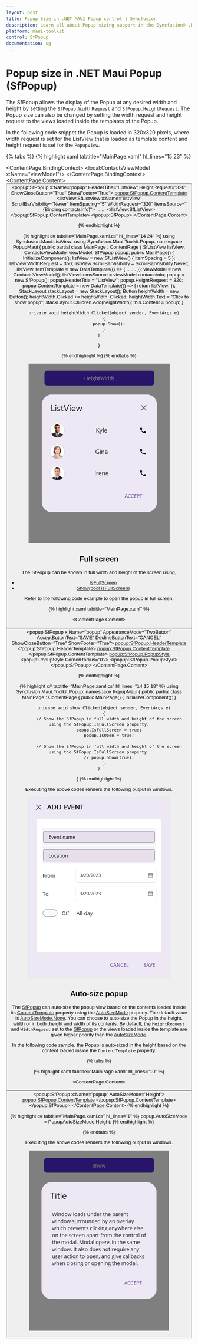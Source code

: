 ```yaml
---
layout: post
title: Popup Size in .NET MAUI Popup control | Syncfusion
description: Learn all about Popup sizing support in the Syncfusion® .NET MAUI Popup (SfPopup) control, including customization and more..
platform: maui-toolkit
control: SfPopup
documentation: ug
---
```


# Popup size in .NET Maui Popup (SfPopup)

The SfPopup allows the display of the Popup at any desired width and height by setting the `SfPopup.WidthRequest` and `SfPopup.HeightRequest`. The Popup size can also be changed by setting the width request and height request to the views loaded inside the templates of the Popup.

In the following code snippet the Popup is loaded in 320x320 pixels, where width request is set for the ListView that is loaded as template content and height request is set for the `PopupView`.

{% tabs %}
{% highlight xaml tabtitle="MainPage.xaml" hl_lines="15 23" %}
<?xml version="1.0" encoding="utf-8" ?>
<ContentPage xmlns="http://schemas.microsoft.com/dotnet/2021/maui"
             xmlns:x="http://schemas.microsoft.com/winfx/2009/xaml"
             x:Class="PopupMaui.HeightWidthPage"
             xmlns:local="clr-namespace:PopupMaui"
             xmlns:listView="clr-namespace:Syncfusion.Maui.ListView;assembly=Syncfusion.Maui.ListView"
             xmlns:popup="clr-namespace:Syncfusion.Maui.Toolkit.Popup;assembly=Syncfusion.Maui.Toolkit">
    <ContentPage.BindingContext>
        <local:ContactsViewModel x:Name="viewModel"/>
    </ContentPage.BindingContext>
    <ContentPage.Content>
        <StackLayout Padding="20">
            <Button x:Name="heightWidth" Text="HeightWidth" Clicked="heightWidth_Clicked" WidthRequest="300"/>
            <popup:SfPopup x:Name="popup" HeaderTitle="ListView"
             HeightRequest="320" 
             ShowCloseButton="True" 
             ShowFooter="True">
                <popup:SfPopup.ContentTemplate>
                    <DataTemplate>
                        <listView:SfListView  x:Name="listView"  
                        ScrollBarVisibility="Never" 
                        ItemSpacing="5"
                        WidthRequest="320" 
                        ItemsSource="{Binding contactsinfo}">
                          .......
                        </listView:SfListView>
                    </DataTemplate>
                </popup:SfPopup.ContentTemplate>
            </popup:SfPopup>
        </StackLayout>
    </ContentPage.Content>
</ContentPage>

{% endhighlight %}

{% highlight c# tabtitle="MainPage.xaml.cs" hl_lines="14 24" %}
using Syncfusion.Maui.ListView;
using Syncfusion.Maui.Toolkit.Popup;
namespace PopupMaui
{
    public partial class MainPage : ContentPage
    {
         SfListView listView;
        ContactsViewModel viewModel;
        SfPopup popup;
        public MainPage()
        {
            InitializeComponent();
            listView = new SfListView() { ItemSpacing = 5 };
            listView.WidthRequest = 350;
            listView.ScrollBarVisibility = ScrollBarVisibility.Never;
            listView.ItemTemplate = new DataTemplate(() =>
            {
                .......
            });
            viewModel = new ContactsViewModel();
            listView.ItemsSource = viewModel.contactsinfo;
            popup = new SfPopup();
            popup.HeaderTitle = "ListView";
            popup.HeightRequest = 320;
            popup.ContentTemplate = new DataTemplate(() =>
            {
                return listView;
            });
            StackLayout stackLayout = new StackLayout();
            Button heightWidth = new Button();
            heightWidth.Clicked += heightWidth_Clicked;
            heightWidth.Text = "Click to show popup";
            stackLayout.Children.Add(heightWidth);
            this.Content = popup;
        }

        private void heightWidth_Clicked(object sender, EventArgs e)
        {
            popup.Show();
        }
    }
}

{% endhighlight %}
{% endtabs %}

![.NET MAUI Popup with HeightRequest and WidthRequest](Images/popup-size//maui-popup-with-heightrequest-and-widthrequest.png)

## Full screen

The SfPopup can be shown in full width and height of the screen using,

  * [IsFullScreen](https://help.syncfusion.com/cr/maui-toolkit/Syncfusion.Maui.Toolkit.Popup.SfPopup.html#Syncfusion_Maui_Toolkit_Popup_SfPopup_IsFullScreen)
  * [Show(bool isFullScreen)](https://help.syncfusion.com/cr/maui-toolkit/Syncfusion.Maui.Toolkit.Popup.SfPopup.html#Syncfusion_Maui_Toolkit_Popup_SfPopup_Show_System_Boolean_)

Refer to the following code example to open the popup in full screen.

{% highlight xaml tabtitle="MainPage.xaml" %}
<?xml version="1.0" encoding="utf-8" ?>
<ContentPage xmlns="http://schemas.microsoft.com/dotnet/2021/maui"
             xmlns:x="http://schemas.microsoft.com/winfx/2009/xaml"
             x:Class="PopupMaui.FullScreenPage"
             xmlns:local="clr-namespace:PopupMaui"
             xmlns:inputLayout="clr-namespace:Syncfusion.Maui.Core;assembly=Syncfusion.Maui.Core"
             xmlns:popup="clr-namespace:Syncfusion.Maui.Toolkit.Popup;assembly=Syncfusion.Maui.Toolkit">
    <ContentPage.Content>
        <StackLayout Padding="20">
            <Button x:Name="show" Text="Show Popup" Clicked="show_Clicked"/>
            <popup:SfPopup x:Name="popup" AppearanceMode="TwoButton" AcceptButtonText="SAVE"  DeclineButtonText="CANCEL" ShowCloseButton="True" ShowFooter="True">
                <popup:SfPopup.HeaderTemplate>
                    <DataTemplate>
                        <Label Text="ADD EVENT" VerticalTextAlignment="Center" FontSize="18" HorizontalTextAlignment="Start" FontAttributes="Bold"/>
                    </DataTemplate>
                </popup:SfPopup.HeaderTemplate>
                <popup:SfPopup.ContentTemplate>
                .......
                </popup:SfPopup.ContentTemplate>
                <popup:SfPopup.PopupStyle>
                    <popup:PopupStyle CornerRadius="0"/>
                </popup:SfPopup.PopupStyle>
            </popup:SfPopup>
        </StackLayout>
    </ContentPage.Content>
</ContentPage>

{% endhighlight %}

{% highlight c# tabtitle="MainPage.xaml.cs"  hl_lines="14 15 18" %}
using Syncfusion.Maui.Toolkit.Popup;
namespace PopupMaui
{
    public partial class MainPage : ContentPage
    {
        public MainPage()
        {
            InitializeComponent();
        }

        private void show_Clicked(object sender, EventArgs e)
        {
            // Show the SfPopup in full width and height of the screen using the SfPopup.IsFullScreen property.
            popup.IsFullScreen = true;
            popup.IsOpen = true;
            
            // Show the SfPopup in full width and height of the screen using the SfPopup.IsFullScreen property.
            // popup.Show(true);
        }
    }
}
{% endhighlight %}

Executing the above codes renders the following output in windows.

![.NET MAUI Popup with Full Screen](Images/popup-size//maui-popup-with-fullscreen.png)


## Auto-size popup

The [SfPopup](https://help.syncfusion.com/cr/maui-toolkit/Syncfusion.Maui.Toolkit.Popup.SfPopup.html) can auto-size the popup view based on the contents loaded inside its [ContentTemplate](https://help.syncfusion.com/cr/maui-toolkit/Syncfusion.Maui.Toolkit.Popup.SfPopup.html#Syncfusion_Maui_Toolkit_Popup_SfPopup_ContentTemplate) property using the [AutoSizeMode](https://help.syncfusion.com/cr/maui-toolkit/Syncfusion.Maui.Toolkit.Popup.SfPopup.html#Syncfusion_Maui_Toolkit_Popup_SfPopup_AutoSizeMode) property. The default value is [AutoSizeMode.None](https://help.syncfusion.com/cr/maui-toolkit/Syncfusion.Maui.Toolkit.Popup.PopupAutoSizeMode.html#Syncfusion_Maui_Toolkit_Popup_PopupAutoSizeMode_None). You can choose to auto-size the Popup in the height, width or in both .height and width of its contents. By default, the `HeightRequest` and `WidthRequest` set to the [SfPopup](https://help.syncfusion.com/cr/maui-toolkit/Syncfusion.Maui.Toolkit.Popup.SfPopup.html) or the views loaded inside the template are given higher priority than the [AutoSizeMode](https://help.syncfusion.com/cr/maui-toolkit/Syncfusion.Maui.Toolkit.Popup.SfPopup.html#Syncfusion_Maui_Toolkit_Popup_SfPopup_AutoSizeMode).

In the following code sample, the Popup is auto-sized in the height based on the content loaded inside the `ContentTemplate` property.

{% tabs %}

{% highlight xaml tabtitle="MainPage.xaml"  hl_lines="10" %}
<?xml version="1.0" encoding="utf-8" ?>
<ContentPage xmlns="http://schemas.microsoft.com/dotnet/2021/maui"
             xmlns:x="http://schemas.microsoft.com/winfx/2009/xaml"
             x:Class="PopupMaui.AutoSizePage"
              xmlns:popup="clr-namespace:Syncfusion.Maui.Toolkit.Popup;assembly=Syncfusion.Maui.Toolkit">
    <ContentPage.Content>
        <StackLayout Padding="20">
            <Button x:Name="show" Text="Show" WidthRequest="300" ShowFooter="True" Clicked="show_Clicked"/>
            <popup:SfPopup x:Name="popup" 
            AutoSizeMode="Height">
                <popup:SfPopup.ContentTemplate>
                    <DataTemplate>
                        <StackLayout Padding="5,5,5,0">
                            <Label Text="Window loads under the parent window surrounded by an overlay which prevents clicking anywhere else on the screen apart from the control of the modal. Modal opens in the same window. It also does not require any user action to open, and give callbacks when closing or opening the modal."
                                   FontSize="14"
                            LineBreakMode="WordWrap"/>
                        </StackLayout>
                    </DataTemplate>
                </popup:SfPopup.ContentTemplate>
            </popup:SfPopup>
        </StackLayout>
    </ContentPage.Content>
</ContentPage>
{% endhighlight %}

{% highlight c# tabtitle="MainPage.xaml.cs"  hl_lines="1" %}
popup.AutoSizeMode = PopupAutoSizeMode.Height;
{% endhighlight %}

{% endtabs %}

Executing the above codes renders the following output in windows.

![.NET MAUI Popup with AutoSize](Images/popup-size//maui-popup-with-autosizemode.png)
